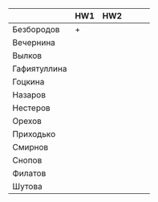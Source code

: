 |              	| HW1 	| HW2 	|   	|   	|   	|
|--------------	|-----	|-----	|---	|---	|---	|
| Безбородов   	|   +  	|     	|   	|   	|   	|
| Вечернина    	|     	|     	|   	|   	|   	|
| Вылков       	|     	|     	|   	|   	|   	|
| Гафиятуллина 	|     	|     	|   	|   	|   	|
| Гоцкина      	|     	|     	|   	|   	|   	|
| Назаров      	|     	|     	|   	|   	|   	|
| Нестеров     	|     	|     	|   	|   	|   	|
| Орехов       	|     	|     	|   	|   	|   	|
| Приходько    	|     	|     	|   	|   	|   	|
| Смирнов      	|     	|     	|   	|   	|   	|
| Снопов       	|     	|     	|   	|   	|   	|
| Филатов      	|     	|     	|   	|   	|   	|
| Шутова       	|     	|     	|   	|   	|   	|
